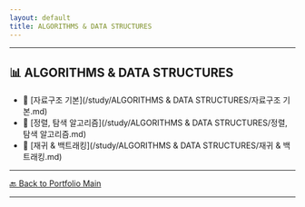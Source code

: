 ```yaml
---
layout: default
title: ALGORITHMS & DATA STRUCTURES
---
```



---

## 📊 ALGORITHMS & DATA STRUCTURES

- 🔗 [자료구조 기본](/study/ALGORITHMS & DATA STRUCTURES/자료구조 기본.md)
- 🔗 [정렬, 탐색 알고리즘](/study/ALGORITHMS & DATA STRUCTURES/정렬, 탐색 알고리즘.md)
- 🔗 [재귀 & 백트래킹](/study/ALGORITHMS & DATA STRUCTURES/재귀 & 백트래킹.md)

---
[🔙 Back to Portfolio Main](../index.md)

---


